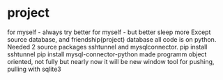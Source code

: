 # project
for myself - always try better
for myself - but better sleep more
Except source database, and friendship(project) database all code is on python.
Needed 2 source packages sshtunnel and mysqlconnector.
pip install sshtunnel
pip install mysql-connector-python
made programm object oriented, not fully but nearly
now it will be new window tool for pushing, pulling with sqlite3
